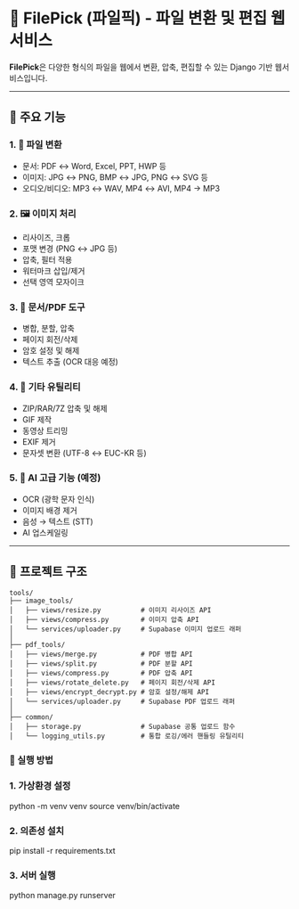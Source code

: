 # 📁 FilePick (파일픽) - 파일 변환 및 편집 웹서비스

**FilePick**은 다양한 형식의 파일을 웹에서 변환, 압축, 편집할 수 있는 Django 기반 웹서비스입니다.

---

## 📌 주요 기능

### 1. 📁 파일 변환

- 문서: PDF ↔ Word, Excel, PPT, HWP 등
- 이미지: JPG ↔ PNG, BMP ↔ JPG, PNG ↔ SVG 등
- 오디오/비디오: MP3 ↔ WAV, MP4 ↔ AVI, MP4 → MP3

### 2. 🖼️ 이미지 처리

- 리사이즈, 크롭
- 포맷 변경 (PNG ↔ JPG 등)
- 압축, 필터 적용
- 워터마크 삽입/제거
- 선택 영역 모자이크

### 3. 📄 문서/PDF 도구

- 병합, 분할, 압축
- 페이지 회전/삭제
- 암호 설정 및 해제
- 텍스트 추출 (OCR 대응 예정)

### 4. 🧰 기타 유틸리티

- ZIP/RAR/7Z 압축 및 해제
- GIF 제작
- 동영상 트리밍
- EXIF 제거
- 문자셋 변환 (UTF-8 ↔ EUC-KR 등)

### 5. 🧠 AI 고급 기능 (예정)

- OCR (광학 문자 인식)
- 이미지 배경 제거
- 음성 → 텍스트 (STT)
- AI 업스케일링

---

## 🧱 프로젝트 구조

```plaintext
tools/
├── image_tools/
│   ├── views/resize.py          # 이미지 리사이즈 API
│   ├── views/compress.py        # 이미지 압축 API
│   └── services/uploader.py     # Supabase 이미지 업로드 래퍼
│
├── pdf_tools/
│   ├── views/merge.py           # PDF 병합 API
│   ├── views/split.py           # PDF 분할 API
│   ├── views/compress.py        # PDF 압축 API
│   ├── views/rotate_delete.py   # 페이지 회전/삭제 API
│   ├── views/encrypt_decrypt.py # 암호 설정/해제 API
│   └── services/uploader.py     # Supabase PDF 업로드 래퍼
│
├── common/
│   ├── storage.py               # Supabase 공통 업로드 함수
│   └── logging_utils.py         # 통합 로깅/에러 핸들링 유틸리티
```

### 🚀 실행 방법

### 1. 가상환경 설정

python -m venv venv
source venv/bin/activate

### 2. 의존성 설치

pip install -r requirements.txt

### 3. 서버 실행

python manage.py runserver

